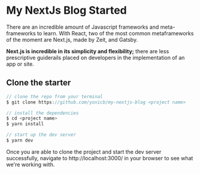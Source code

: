 # My NextJs Blog Started

There are an incredible amount of Javascript frameworks and meta-frameworks to learn. With React, two of the most common metaframeworks of the moment are Next.js, made by Zeit, and Gatsby.

**Next.js is incredible in its simplicity and flexibility;** there are less prescriptive guiderails placed on developers in the implementation of an app or site. 

## Clone the starter

``` javascript
// clone the repo from your terminal
$ git clone https://github.com/yonicb/my-nextjs-blog <project name>

// install the dependencies
$ cd <project name>
$ yarn install

// start up the dev server
$ yarn dev
```

Once you are able to clone the project and start the dev server successfully, navigate to http://localhost:3000/ in your browser to see what we're working with.
